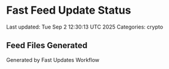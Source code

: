 # Fast Feed Update Status
Last updated: Tue Sep  2 12:30:13 UTC 2025
Categories: crypto

## Feed Files Generated

Generated by Fast Updates Workflow
